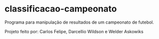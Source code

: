 # classificacao-campeonato
Programa para manipulação de resultados de um campeonato de futebol.

Projeto feito por: Carlos Felipe, Darcellio Wildson e Welder Askowiks
